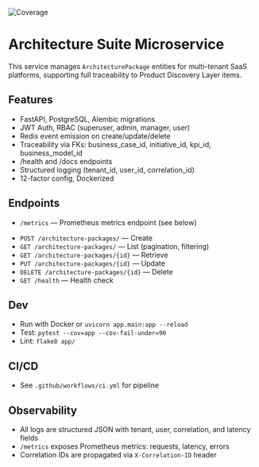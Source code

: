 
![Coverage](./coverage.svg)
# Architecture Suite Microservice

This service manages `ArchitecturePackage` entities for multi-tenant SaaS platforms, supporting full traceability to Product Discovery Layer items.

## Features
- FastAPI, PostgreSQL, Alembic migrations
- JWT Auth, RBAC (superuser, admin, manager, user)
- Redis event emission on create/update/delete
- Traceability via FKs: business_case_id, initiative_id, kpi_id, business_model_id
- /health and /docs endpoints
- Structured logging (tenant_id, user_id, correlation_id)
- 12-factor config, Dockerized

## Endpoints
* `/metrics` — Prometheus metrics endpoint (see below)
- `POST /architecture-packages/` — Create
- `GET /architecture-packages/` — List (pagination, filtering)
- `GET /architecture-packages/{id}` — Retrieve
- `PUT /architecture-packages/{id}` — Update
- `DELETE /architecture-packages/{id}` — Delete
- `GET /health` — Health check

## Dev
- Run with Docker or `uvicorn app.main:app --reload`
- Test: `pytest --cov=app --cov-fail-under=90`
- Lint: `flake8 app/`

## CI/CD
- See `.github/workflows/ci.yml` for pipeline

## Observability
- All logs are structured JSON with tenant, user, correlation, and latency fields
- `/metrics` exposes Prometheus metrics: requests, latency, errors
- Correlation IDs are propagated via `X-Correlation-ID` header
